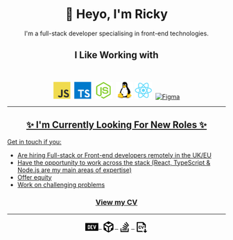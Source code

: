 <div align="center">

# 👋 Heyo, I'm Ricky

I'm a full-stack developer specialising in front-end technologies. 

</div>

<div align="center">

## I Like Working with

<br>

<img src="https://raw.githubusercontent.com/devicons/devicon/master/icons/javascript/javascript-original.svg" alt="JavaScript" width="40" height="40"/>&nbsp;
<img src="https://raw.githubusercontent.com/devicons/devicon/master/icons/typescript/typescript-original.svg" alt="TypeScript" width="40" height="40"/>&nbsp;
<img src="https://raw.githubusercontent.com/devicons/devicon/master/icons/nodejs/nodejs-original.svg" alt="Node.js" width="40" height="40"/>&nbsp;
<img src="https://raw.githubusercontent.com/devicons/devicon/master/icons/linux/linux-original.svg" alt="Linux" width="40" height="40"/> <a href="https://github.com/nerdyman/react-compare-slider" target="_blank" rel="noopener"><img src="https://raw.githubusercontent.com/devicons/devicon/master/icons/react/react-original.svg" alt="React" width="40" height="40"/></a>&nbsp;
<a href="https://www.figma.com/proto/pQdtYujBF1JkJBF0uP1OWB/ricky-davenport-cv" target="_blank" rel="noopener"><img src="https://www.vectorlogo.zone/logos/figma/figma-icon.svg" alt="Figma" width="40" height="40"/>

</div>

---

<div align="center">

## ✨ I'm Currently Looking For New Roles ✨

<div align="left">

Get in touch if you:

- Are hiring Full-stack or Front-end developers remotely in the UK/EU
- Have the opportunity to work across the stack (React, TypeScript & Node.js are my main areas of expertise)
- Offer equity
- Work on challenging problems

</div>

### [View my CV](https://www.figma.com/proto/pQdtYujBF1JkJBF0uP1OWB/ricky-davenport-cv)

</div>



---

<div align="center">
<a href="https://dev.to/nerdyman" target="_blank" rel="noopener">
  <img align="center" src="./dev-dot-to.svg" alt="dev.to account" height="30" width="30" />&nbsp;
</a>
<a href="https://codesandbox.com/u/nerdyman" target="_blank" rel="noopener">
  <img align="center" src="./codesandbox.svg" alt="CodeSandbox account" height="30" width="30" />&nbsp;
 </a>
  <a href="https://stackoverflow.com/users/2716192/" target="_blank" rel="noopener">
    <img align="center" src="./stackoverflow.svg" alt="Stack Overflow account" height="30" width="30" />&nbsp;
  </a>
  <a href="https://www.figma.com/proto/pQdtYujBF1JkJBF0uP1OWB/ricky-davenport-cv" target="_blank" rel="noopener">
    <img align="center" src="./resume-cv.svg" alt="View my resume" height="30" width="30" />
  </a>
</div>
